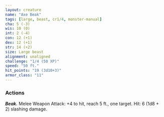 ```yaml
---
layout: creature
name: "Axe Beak"
tags: [large, beast, cr1/4, monster-manual]
cha: 5 (-3)
wis: 10 (0)
int: 2 (-4)
con: 12 (+1)
dex: 12 (+1)
str: 14 (+2)
size: Large beast
alignment: unaligned
challenge: "1/4 (50 XP)"
speed: "50 ft."
hit_points: "19 (3d10+3)"
armor_class: "11"
---
```


### Actions

***Beak.*** Melee Weapon Attack: +4 to hit, reach 5 ft., one target. Hit: 6 (1d8 + 2) slashing damage.